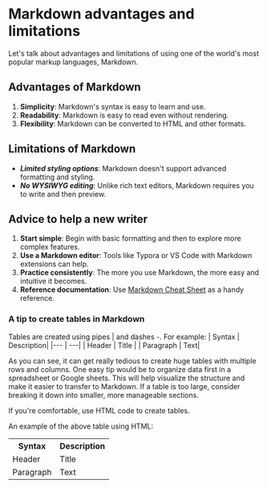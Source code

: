 # Markdown advantages and limitations
Let's talk about advantages and limitations of using one of the world's most popular markup languages, Markdown. 

## Advantages of Markdown
1. **Simplicity**: Markdown's syntax is easy to learn and use.
2. **Readability**: Markdown is easy to read even without rendering.
3. **Flexibility**: Markdown can be converted to HTML and other formats.
   
## Limitations of Markdown
- _**Limited styling options**_: Markdown doesn't support advanced formatting and styling.
- _**No WYSIWYG editing**_: Unlike rich text editors, Markdown requires you to write and then preview.
  
## Advice to help a new writer
1. **Start simple**: Begin with basic formatting and then to explore more complex features.
2. **Use a Markdown editor**: Tools like Typora or VS Code with Markdown extensions can help.
3. **Practice consistently**: The more you use Markdown, the more easy and intuitive it becomes.
4. **Reference documentation**: Use [Markdown Cheat Sheet](https://www.markdownguide.org/cheat-sheet/) as a handy reference.

### A tip to create tables in Markdown
Tables are created using pipes | and dashes -. For example:
| Syntax | Description|
|--- | ---|
| Header | Title |
| Paragraph | Text|

As you can see, it can get really tedious to create huge tables with multiple rows and columns.
One easy tip would be to organize data first in a spreadsheet or Google sheets. This will help visualize the structure and make it easier to transfer to Markdown. If a table is too large, consider breaking it down into smaller, more manageable sections. 

If you're comfortable, use HTML code to create tables. 

An example of the above table using HTML:

<table>
  <tr>
    <th>Syntax</th>
    <th>Description</th>
  </tr>
  <tr>
    <td>Header</td>
    <td>Title</td>
  </tr>
  <tr>
    <td>Paragraph</td>
    <td>Text</td>
  </tr>
</table>
